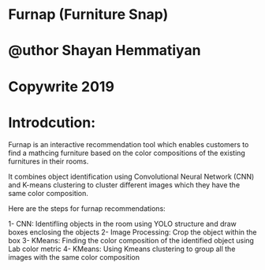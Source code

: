 # Furnap (Furniture Snap)
# @uthor Shayan Hemmatiyan
# Copywrite 2019

# Introdcution:
Furnap is an interactive recommendation tool which enables customers to find a mathcing furniture based on the color compositions of the existing furnitures in their rooms. 

It combines object identification using Convolutional Neural Network (CNN) and K-means clustering to cluster different images which they have the same color composition. 

Here are the steps for furnap recommendations:

1- CNN: Identifling objects in the room using YOLO structure and draw boxes enclosing the objects
2- Image Processing: Crop the object within the box
3- KMeans: Finding the color composition of the identified object using Lab color metric
4- KMeans: Using Kmeans clustering to group all the images with the same color composition






